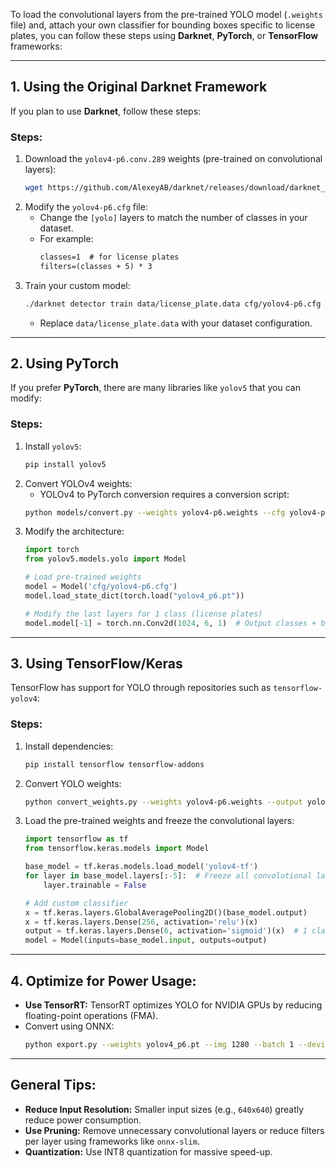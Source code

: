 To load the convolutional layers from the pre-trained YOLO model (`.weights` file) and, attach your own classifier for bounding boxes specific to license plates, you can follow these steps using **Darknet**, **PyTorch**, or **TensorFlow** frameworks:

---

## **1. Using the Original Darknet Framework**

If you plan to use **Darknet**, follow these steps:

### Steps:
1. Download the `yolov4-p6.conv.289` weights (pre-trained on convolutional layers):
   ```bash
   wget https://github.com/AlexeyAB/darknet/releases/download/darknet_yolo_v4_pre/yolov4-p6.conv.289
   ```
2. Modify the `yolov4-p6.cfg` file:
   - Change the `[yolo]` layers to match the number of classes in your dataset.
   - For example:
     ```txt
     classes=1  # for license plates
     filters=(classes + 5) * 3
     ```
3. Train your custom model:
   ```bash
   ./darknet detector train data/license_plate.data cfg/yolov4-p6.cfg yolov4-p6.conv.289
   ```
   - Replace `data/license_plate.data` with your dataset configuration.

---

## **2. Using PyTorch**

If you prefer **PyTorch**, there are many libraries like `yolov5` that you can modify:

### Steps:
1. Install `yolov5`:
   ```bash
   pip install yolov5
   ```
2. Convert YOLOv4 weights:
   - YOLOv4 to PyTorch conversion requires a conversion script:
   ```bash
   python models/convert.py --weights yolov4-p6.weights --cfg yolov4-p6.cfg --output yolov4_p6.pt
   ```
3. Modify the architecture:
   ```python
   import torch
   from yolov5.models.yolo import Model

   # Load pre-trained weights
   model = Model('cfg/yolov4-p6.cfg')
   model.load_state_dict(torch.load("yolov4_p6.pt"))

   # Modify the last layers for 1 class (license plates)
   model.model[-1] = torch.nn.Conv2d(1024, 6, 1)  # Output classes + bbox values
   ```

---

## **3. Using TensorFlow/Keras**

TensorFlow has support for YOLO through repositories such as `tensorflow-yolov4`:

### Steps:
1. Install dependencies:
   ```bash
   pip install tensorflow tensorflow-addons
   ```
2. Convert YOLO weights:
   ```bash
   python convert_weights.py --weights yolov4-p6.weights --output yolov4-tf
   ```
3. Load the pre-trained weights and freeze the convolutional layers:
   ```python
   import tensorflow as tf
   from tensorflow.keras.models import Model

   base_model = tf.keras.models.load_model('yolov4-tf')
   for layer in base_model.layers[:-5]:  # Freeze all convolutional layers
       layer.trainable = False

   # Add custom classifier
   x = tf.keras.layers.GlobalAveragePooling2D()(base_model.output)
   x = tf.keras.layers.Dense(256, activation='relu')(x)
   output = tf.keras.layers.Dense(6, activation='sigmoid')(x)  # 1 class + 5 bounding box values
   model = Model(inputs=base_model.input, outputs=output)
   ```

---

## **4. Optimize for Power Usage:**
- **Use TensorRT:** TensorRT optimizes YOLO for NVIDIA GPUs by reducing floating-point operations (FMA).
- Convert using ONNX:
  ```bash
  python export.py --weights yolov4_p6.pt --img 1280 --batch 1 --device 0 --dynamic --simplify --optimize
  ```

---

## **General Tips:**
- **Reduce Input Resolution:** Smaller input sizes (e.g., `640x640`) greatly reduce power consumption.
- **Use Pruning:** Remove unnecessary convolutional layers or reduce filters per layer using frameworks like `onnx-slim`.
- **Quantization:** Use INT8 quantization for massive speed-up.

